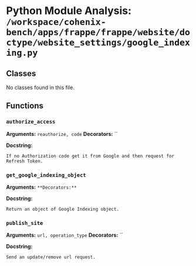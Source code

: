 # Python Module Analysis: `/workspace/cohenix-bench/apps/frappe/frappe/website/doctype/website_settings/google_indexing.py`

## Classes

No classes found in this file.


## Functions

### `authorize_access`
**Arguments:** `reauthorize, code`
**Decorators:** ``

**Docstring:**
```
If no Authorization code get it from Google and then request for Refresh Token.
```
### `get_google_indexing_object`
**Arguments:** ``
**Decorators:** ``

**Docstring:**
```
Return an object of Google Indexing object.
```
### `publish_site`
**Arguments:** `url, operation_type`
**Decorators:** ``

**Docstring:**
```
Send an update/remove url request.
```

